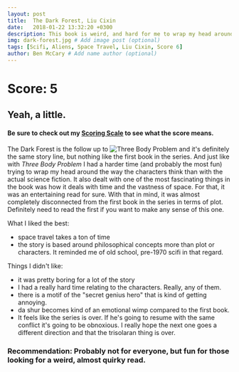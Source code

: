 ```yaml
---
layout: post
title:  The Dark Forest, Liu Cixin
date:   2018-01-22 13:32:20 +0300
description: This book is weird, and hard for me to wrap my head around. Not so much for the science fiction, but for the culture of the characters. It wasn't time wasted though.
img: dark-forest.jpg # Add image post (optional)
tags: [Scifi, Aliens, Space Travel, Liu Cixin, Score 6]
author: Ben McCary # Add name author (optional)
---
```

# Score: 5

## Yeah, a little.

#### Be sure to check out my [Scoring Scale]({{site.baseurl}}/scoring-scale) to see what the score means.

The Dark Forest is the follow up to ![Three Body Problem]({{site.baseurl}}/three-body-problem) and it's definitely the same story line, but nothing like the first book in the series.  And just like with *Three Body Problem* I had a harder time (and probably the most fun) trying to wrap my head around the way the characters think than with the actual science fiction. It also dealt with one of the most fascinating things in the book was how it deals with time and the vastness of space.  For that, it was an entertaining read for sure. With that in mind, it was almost completely disconnected from the first book in the series in terms of plot. Definitely need to read the first if you want to make any sense of this one.


What I liked the best:

* space travel takes a ton of time
* the story is based around philosophical concepts more than plot or characters. It reminded me of old school, pre-1970 scifi in that regard.


Things I didn't like:
* it was pretty boring for a lot of the story
* I had a really hard time relating to the characters. Really, any of them.
* there is a motif of the "secret genius hero" that is kind of getting annoying.
* da shur becomes kind of an emotional wimp compared to the first book.
* It feels like the series is over. If he's going to resume with the same conflict it's going to be obnoxious. I really hope the next one goes a different direction and that the trisolaran thing is over.

### Recommendation: Probably not for everyone, but fun for those looking for a weird, almost quirky read.
